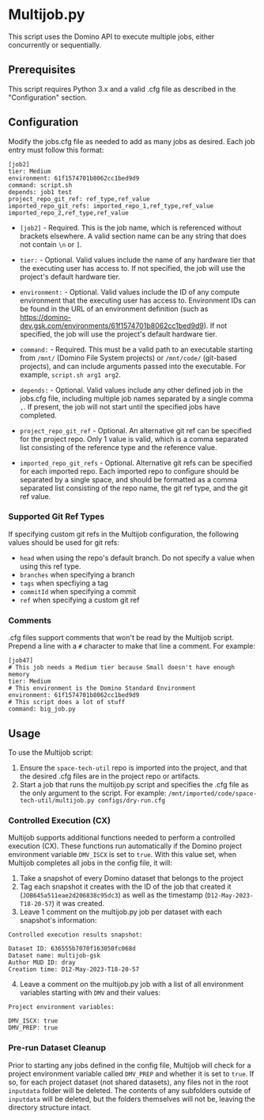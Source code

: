 # Multijob.py
This script uses the Domino API to execute multiple jobs, either concurrently or sequentially.

## Prerequisites
This script requires Python 3.x and a valid .cfg file as described in the "Configuration" section.

## Configuration
Modify the jobs.cfg file as needed to add as many jobs as desired. Each job entry must follow this format:

```
[job2]
tier: Medium
environment: 61f1574701b8062cc1bed9d9
command: script.sh
depends: job1 test
project_repo_git_ref: ref_type,ref_value
imported_repo_git_refs: imported_repo_1,ref_type,ref_value imported_repo_2,ref_type,ref_value
```

- `[job2]` - Required. This is the job name, which is referenced without brackets elsewhere. A valid section name can be any string that does not contain `\n` or `]`.

- `tier:` - Optional. Valid values include the name of any hardware tier that the executing user has access to. If not specified, the job will use the project's default hardware tier.

- `environment:` - Optional. Valid values include the ID of any compute environment that the executing user has access to. Environment IDs can be found in the URL of an environment definition (such as https://domino-dev.gsk.com/environments/61f1574701b8062cc1bed9d9). If not specified, the job will use the project's default hardware tier.

- `command:` - Required. This must be a valid path to an executable starting from `/mnt/` (Domino File System projects) or `/mnt/code/` (git-based projects), and can include arguments passed into the executable. For example, `script.sh arg1 arg2`.

- `depends:` - Optional. Valid values include any other defined job in the jobs.cfg file, including multiple job names separated by a single comma `,`. If present, the job will not start until the specified jobs have completed.

- `project_repo_git_ref` - Optional. An alternative git ref can be specified for the project repo. Only 1 value is valid, which is a comma separated list consisting of the reference type and the reference value. 

- `imported_repo_git_refs` - Optional. Alternative git refs can be specified for each imported repo. Each imported repo to configure should be separated by a single space, and should be formatted as a comma separated list consisting of the repo name, the git ref type, and the git ref value.

### Supported Git Ref Types
If specifying custom git refs in the Multijob configuration, the following values should be used for git refs:

- `head` when using the repo's default branch. Do not specify a value when using this ref type.
- `branches` when specifying a branch
- `tags` when specfiying a tag
- `commitId` when specifying a commit
- `ref` when specifying a custom git ref

### Comments
.cfg files support comments that won't be read by the Multijob script. Prepend a line with a `#` character to make that line a comment. For example:

```
[job47]
# This job needs a Medium tier because Small doesn't have enough memory
tier: Medium
# This environment is the Domino Standard Environment
environment: 61f1574701b8062cc1bed9d9
# This script does a lot of stuff
command: big_job.py
```

## Usage
To use the Multijob script:

1. Ensure the `space-tech-util` repo is imported into the project, and that the desired .cfg files are in the project repo or artifacts.
2. Start a job that runs the multijob.py script and specifies the .cfg file as the only argument to the script. For example: `/mnt/imported/code/space-tech-util/multijob.py configs/dry-run.cfg`

### Controlled Execution (CX)
Multijob supports additional functions needed to perform a controlled execution (CX). These functions run automatically if the Domino project environment variable `DMV_ISCX` is set to `true`. With this value set, when Multijob completes all jobs in the config file, it will:

1. Take a snapshot of every Domino dataset that belongs to the project
2. Tag each snapshot it creates with the ID of the job that created it (`JOB645a511eae2d206838c95dc3`) as well as the timestamp (`D12-May-2023-T18-20-57`) it was created.
3. Leave 1 comment on the multijob.py job per dataset with each snapshot's information:

```
Controlled execution results snapshot:

Dataset ID: 636555b7070f163050fc068d
Dataset name: multijob-gsk
Author MUD ID: dray
Creation time: D12-May-2023-T18-20-57
```

4. Leave a comment on the multijob.py job with a list of all environment variables starting with `DMV` and their values:

```
Project environment variables:

DMV_ISCX: true
DMV_PREP: true
```

### Pre-run Dataset Cleanup
Prior to starting any jobs defined in the config file, Multijob will check for a project environment variable called `DMV_PREP` and whether it is set to `true`. If so, for each project dataset (not shared datasets), any files not in the root `inputdata` folder will be deleted. The contents of any subfolders outside of `inputdata` will be deleted, but the folders themselves will not be, leaving the directory structure intact.
